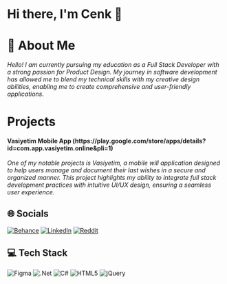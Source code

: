 <h1> Hi there, I'm Cenk 👋
</h1>
<h1>💫 About Me </h1>
<i>Hello! I am currently pursuing my education as a Full Stack Developer with a strong passion for Product Design. My journey in software development has allowed me to blend my technical skills with my creative design abilities, enabling me to create comprehensive and user-friendly applications.</i>
<br><h1><b>Projects</b><br></h1><b>Vasiyetim Mobile App (https://play.google.com/store/apps/details?id=com.app.vasiyetim.online&pli=1) </b><br><i><br>One of my notable projects is Vasiyetim, a mobile will application designed to help users manage and document their last wishes in a secure and organized manner. This project highlights my ability to integrate full stack development practices with intuitive UI/UX design, ensuring a seamless user experience.</i></br>

## 🌐 Socials
[![Behance](https://img.shields.io/badge/Behance-1769ff?logo=behance&logoColor=white)](https://behance.net/cenkyelok1) [![LinkedIn](https://img.shields.io/badge/LinkedIn-%230077B5.svg?logo=linkedin&logoColor=white)](https://linkedin.com/in/cenkyelok) [![Reddit](https://img.shields.io/badge/Reddit-%23FF4500.svg?logo=Reddit&logoColor=white)](https://reddit.com/user/skyfrygg) 

## 💻 Tech Stack
![Figma](https://img.shields.io/badge/figma-%23F24E1E.svg?style=for-the-badge&logo=figma&logoColor=white) ![.Net](https://img.shields.io/badge/.NET-5C2D91?style=for-the-badge&logo=.net&logoColor=white) ![C#](https://img.shields.io/badge/c%23-%23239120.svg?style=for-the-badge&logo=csharp&logoColor=white) ![HTML5](https://img.shields.io/badge/html5-%23E34F26.svg?style=for-the-badge&logo=html5&logoColor=white) ![jQuery](https://img.shields.io/badge/jquery-%230769AD.svg?style=for-the-badge&logo=jquery&logoColor=white)
<!-- Proudly created with GPRM ( https://gprm.itsvg.in ) -->
